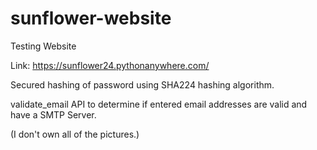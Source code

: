 # sunflower-website
Testing Website <p></p>
Link: https://sunflower24.pythonanywhere.com/
<p></p>
Secured hashing of password using SHA224 hashing algorithm.
<p></p>
validate_email API to determine if entered email addresses are valid and have a SMTP Server.
<p></p>
(I don't own all of the pictures.)
